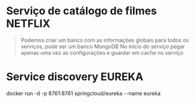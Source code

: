 # Serviço de catálogo de filmes NETFLIX



> Podemos criar um banco com as informações globais para todos os serviços, pode ser um banco MongoDB
> No inicio do serviço pegar apenas uma vez as configurações e guardar em cache no serviço

# Service discovery EUREKA

docker run -d -p 8761:8761 springcloud/eureka --name eureka